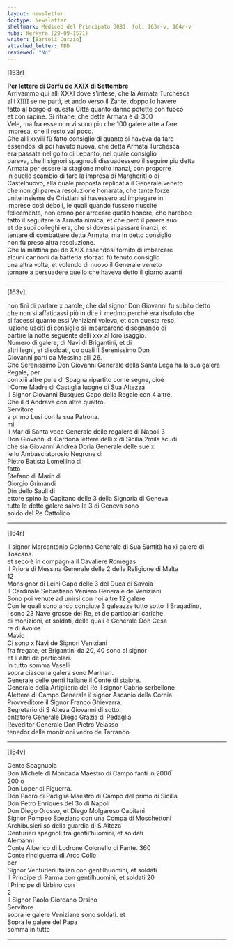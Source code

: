 ```yaml
---
layout: newsletter
doctype: Newsletter
shelfmark: Mediceo del Principato 3081, fol. 163r-v, 164r-v
hubs: Kerkyra (29-09-1571)
writer: [Bartoli Curzio]
attached_letter: TBD
reviewed: "No"
---
```


[163r]  
  
  
<strong>Per lettere di Corfù de XXIX di Settembre</strong>  
Arrivammo qui alli XXXI dove s'intese, che la Armata Turchesca  
alli X̅I̅I̅I̅I̅ se ne partì, et ando verso il Zante, doppo lo havere  
fatto al borgo di questa Città quanto danno potette con fuoco  
et con rapine. Si ritrahe, che detta Armata è di 300  
Vele, ma fra esse non vi sono piu che 100 galere atte a fare  
impresa, che il resto val poco.  
Che alli xxviii fù fatto consiglio di quanto si haveva da fare  
essendosi di poi havuto nuova, che detta Armata Turchesca  
era passata nel golto di Lepanto, nel quale consiglio  
pareva, che li signori spagnuoli dissuadessero il seguire piu detta  
Armata per essere la stagione molto inanzi, con proporre  
in quello scambio di fare la impresa di Margheriti o di  
Castelnuovo, alla quale proposta replicatia il Generale veneto  
che non gli pareva resoluzione honarata, che tante forze  
unite insieme de Cristiani si havessero ad impiegare in  
imprese così deboli, le quali quando fussero riuscite  
felicemente, non erono per arrecare quello honore, che harebbe  
fatto il seguitare la Armata nimica, et che però il parere suo  
et de suoi colleghi era, che si dovessi passare inanzi, et  
tentare di combattere detta Armata, ma in detto consiglio  
non fù preso altra resoluzione.  
Che la mattina poi de XXIX essendosi fornito di imbarcare  
alcuni cannoni da batteria sforzati fù tenuto consiglio  
una altra volta, et volendo di nuovo il Generale veneto  
tornare a persuadere quello che haveva detto il giorno avanti  
  
---  

[163v]  
  
  
non finì di parlare x parole, che dal signor Don Giovanni fu subito detto  
che non si affaticassi più in dire il medmo perché era risoluto che  
si facessi quanto essi Veniziani voleva, et con questa reso.  
luzione usciti di consiglio si imbarcarono disegnando di  
partire la notte seguente delli xxx al loro isaggio.  
Numero di galere, di Navi di Brigantini, et di  
altri legni, et disoldati, co quali il Serenissimo Don  
Giovanni parti da Messina alli 26.  
Che Serenissimo Don Giovanni Generale della Santa Lega ha la sua galera Regale, per  
con xiii altre pure di Spagna ripartito come segne, cioè  
i Come Madre di Castiglia luogne di Sua Altezza  
Il Signor Giovanni Busques Capo della Regale con 4 altre.  
Che il d Andrava con altre qualtro.  
Servitore  
a primo Lusi con la sua Patrona.  
mi  
il Mar di Santa voce Generale delle regalere di Napoli 3  
Don Giovanni di Cardona lettere delli x di Sicilia 2mila scudi  
che sia Giovanni Andrea Doria Generale delle sue x  
le lo Ambasciatorosio Negrone di  
Pietro Batista Lomellino di  
fatto  
Stefano di Marin di  
Giorgio Grimandi  
Din dello Sauli di  
ettore spino la Capitano delle 3 della Signoria di Geneva  
tutte le dette galere salvo le 3 di Geneva sono  
soldo del Re Cattolico  
  
---  

[164r]  
  
  
Il signor Marcantonio Colonna Generale di Sua Santità ha xi galere di Toscana.  
et seco è in compagnia il Cavaliere Romegas  
il Priore di Messina Generale delle 2 della Religione di Malta  
12  
Monsignor di Leini Capo delle 3 del Duca di Savoia  
Il Cardinale Sebastiano Veniero Generale de Veniziani  
Sono poi venute ad unirsi con noi altre 12 galere  
Con le quali sono anco congiute 3 galeazze tutto sotto il Bragadino,  
i sono 23 Nave grosse del Re, et de particolari cariche  
di monizioni, et soldati, delle quali è Generale Don Cesa  
re di Avolos  
Mavio  
Ci sono x Navi de Signori Veniziani  
fra fregate, et Brigantini da 20, 40 sono al signor  
et li altri de particolari.  
In tutto somma Vaselli  
sopra ciascuna galera sono Marinari.  
Generale delle genti Italiane il Conte di staiore.  
Generale della Artiglieria del Re il signor Gabrio serbellone  
Alettere di Campo Generale il signor Ascanio della Cornia  
Provveditore il Signor Franco Ghievarra.  
Segretario di S Alteza Giovanni di sotto.  
ontatore Generale Diego Grazia di Pedaglia  
Reveditor Generale Don Pietro Velasso  
tenedor delle monizioni vedro de Tarrando  
  
---  

[164v]  
  
  
Gente Spagnuola  
Don Michele di Moncada Maestro di Campo fanti in 2000̅  
200 o  
Don Loper di Figuerra.  
Don Padro di Padiglia Maestro di Campo del primo di Sicilia  
Don Petro Enriques del 3o di Napoli  
Don Diego Orosso, et Diego Molgareso Capitani  
Signor Pompeo Speziano con una Compa di Moschettoni  
Archibusieri so della guardia di S Alteza  
Centurieri spagnoli fra gentil'huomini, et soldati  
Alemanni  
Conte Alberico di Lodrone Colonello di Fante. 360  
Conte rinciguerra di Arco Collo  
per  
Signor Venturieri Italian con gentilhuomini, et soldati  
Il Principe di Parma con gentilhuomini, et soldati 20  
I Principe di Urbino con  
2  
Il Signor Paolo Giordano Orsino  
Servitore  
sopra le galere Veniziane sono soldati. et  
Sopra le galere del Papa  
somma in tutto  
  
---  


